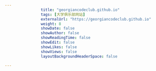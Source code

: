 ---
                title: "georgiancodeclub.github.io"
                tags: [大学俱乐部网站]
                externalUrl: "https://georgiancodeclub.github.io"
                weight: 8
                showDate: false
                showAuthor: false
                showReadingTime: false
                showEdit: false
                showLikes: false
                showViews: false
                layoutBackgroundHeaderSpace: false
                ---

